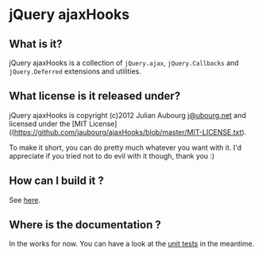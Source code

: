 jQuery ajaxHooks
================

What is it?
-----------

jQuery ajaxHooks is a collection of `jQuery.ajax`, `jQuery.Callbacks` and `jQuery.Deferred` extensions and utilities.

What license is it released under?
----------------------------------

jQuery ajaxHooks is copyright (c)2012 Julian Aubourg <j@ubourg.net> and licensed under the [MIT License]((https://github.com/jaubourg/ajaxHooks/blob/master/MIT-LICENSE.txt).

To make it short, you can do pretty much whatever you want with it. I'd appreciate if you tried not to do evil with it though, thank you :)

How can I build it ?
--------------------

See [here](https://github.com/jaubourg/ajaxHooks/blob/master/doc/BUILD.md).

Where is the documentation ?
----------------------------

In the works for now. You can have a look at the [unit tests](https://github.com/jaubourg/ajaxHooks/tree/master/test/unit) in the meantime.
